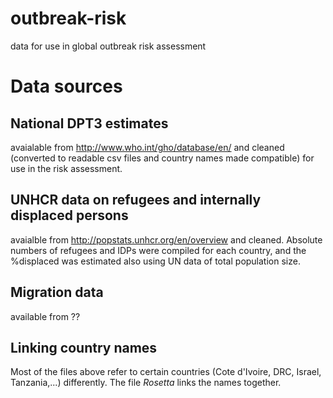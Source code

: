 # outbreak-risk
data for use in global outbreak risk assessment 

# Data sources
## National DPT3 estimates
avaialable from http://www.who.int/gho/database/en/ and cleaned (converted to readable csv files and country names made compatible) for use in the risk assessment.
## UNHCR data on refugees and internally displaced persons
avaialble from http://popstats.unhcr.org/en/overview and cleaned. Absolute numbers of refugees and IDPs were compiled for each country, and the %displaced was estimated also using UN data of total population size.
## Migration data 
available from ??
## Linking country names
Most of the files above refer to certain countries (Cote d'Ivoire, DRC, Israel, Tanzania,...) differently. The file _Rosetta_ links the names together.
